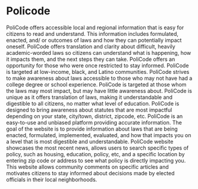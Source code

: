 # Policode
PoliCode offers accessible local and regional information that is easy for citizens to read and understand. This information includes formulated, enacted, and/ or outcomes of laws and how they can potentially impact oneself. PoliCode offers translation and clarity about difficult, heavily academic-worded laws so citizens can understand what is happening, how it impacts them, and the next steps they can take. PoliCode offers an opportunity for those who were once restricted to stay informed. 
PoliCode is targeted at low-income,  black, and Latino communities. PoliCode strives to make awareness about laws accessible to those who may not have had a college degree or school experience. PoliCode is targeted at those whom the laws may most impact, but may have little awareness about. 
PoliCode is unique as it offers translation of laws, making it understandable and digestible to all citizens, no matter what level of education. PoliCode is designed to bring awareness about statutes that are most impactful depending on your state, city/town, district, zipcode, etc. PoliCode is an easy-to-use and unbiased platform providing accurate information. 
The goal of the website is to provide information about laws that are being enacted, formulated, implemented, evaluated, and how that impacts you on a level that is most digestible and understandable. PoliCode website showcases the most recent news, allows users to search specific types of policy, such as housing, education, policy, etc, and a specific location by entering zip code or address to see what policy is directly impacting you. This website allows community comments on specific articles and motivates citizens to stay informed about decisions made by elected officials in their local neighborhoods. 
